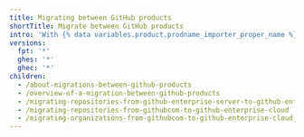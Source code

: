 ```yaml
---
title: Migrating between GitHub products
shortTitle: Migrate between GitHub products
intro: 'With {% data variables.product.prodname_importer_proper_name %}, you can migrate from {% data variables.product.prodname_ghe_server %} to {% data variables.product.prodname_ghe_cloud %}, or migrate between accounts on {% data variables.product.prodname_ghe_cloud %}.'
versions:
  fpt: '*'
  ghes: '*'
  ghec: '*'
children:
  - /about-migrations-between-github-products
  - /overview-of-a-migration-between-github-products
  - /migrating-repositories-from-github-enterprise-server-to-github-enterprise-cloud
  - /migrating-repositories-from-githubcom-to-github-enterprise-cloud
  - /migrating-organizations-from-githubcom-to-github-enterprise-cloud
---
```


